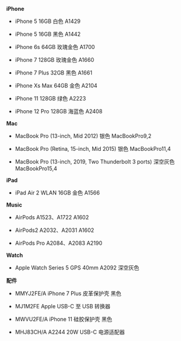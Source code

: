 **iPhone**

- iPhone 5 16GB 白色 A1429

- iPhone 5 16GB 黑色 A1442

- iPhone 6s 64GB 玫瑰金色 A1700

- iPhone 7 128GB 玫瑰金色 A1660

- iPhone 7 Plus 32GB 黑色 A1661

- iPhone Xs Max 64GB 金色 A2104

- iPhone 11 128GB 绿色 A2223

- iPhone 12 Pro 128GB 海蓝色 A2408


**Mac**

- MacBook Pro (13-inch, Mid 2012) 银色 MacBookPro9,2

- MacBook Pro (Retina, 15-inch, Mid 2015) 银色 MacBookPro11,4

- MacBook Pro (13-inch, 2019, Two Thunderbolt 3 ports) 深空灰色 MacBookPro15,4


**iPad**

- iPad Air 2 WLAN 16GB 金色 A1566


**Music**

- AirPods A1523、A1722 A1602

- AirPods2 A2032、A2031 A1602

- AirPods Pro A2084、A2083 A2190


**Watch**

- Apple Watch Series 5 GPS 40mm A2092 深空灰色


**配件**

- MMYJ2FE/A iPhone 7 Plus 皮革保护壳 黑色

- MJ1M2FE Apple USB-C 至 USB 转换器

- MWVU2FE/A iPhone 11 硅胶保护壳 黑色

- MHJ83CH/A A2244 20W USB-C 电源适配器